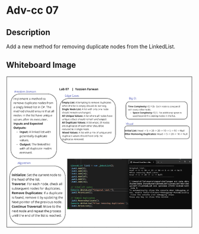 # Adv-cc 07

## Description

Add a new method for removing duplicate nodes from the LinkedList.

## Whiteboard Image

![Linked List Remove Duplicates](remove.png)
